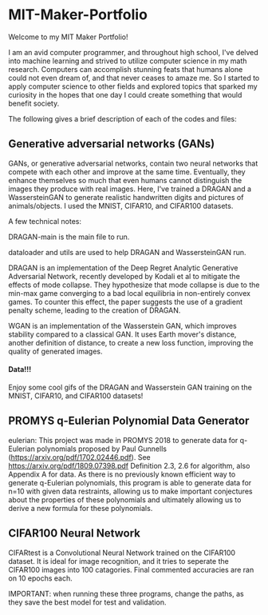 # MIT-Maker-Portfolio

Welcome to my MIT Maker Portfolio!

I am an avid computer programmer, and throughout high school, I've delved into machine learning and strived to utilize computer science in my math research. Computers can accomplish stunning feats that humans alone could not even dream of, and that never ceases to amaze me. So I started to apply computer science to other fields and explored topics that sparked my curiosity in the hopes that one day I could create something that would benefit society.

The following gives a brief description of each of the codes and files:

## Generative adversarial networks (GANs)

GANs, or generative adversarial networks, contain two neural networks that compete with each other and improve at the same time. Eventually, they enhance themselves so much that even humans cannot distinguish the images they produce with real images. Here, I've trained a DRAGAN and a WassersteinGAN to generate realistic handwritten digits and pictures of animals/objects. I used the MNIST, CIFAR10, and CIFAR100 datasets.

A few technical notes:

DRAGAN-main is the main file to run. 

dataloader and utils are used to help DRAGAN and WassersteinGAN run.

DRAGAN is an implementation of the Deep Regret Analytic Generative Adversarial Network, recently developed by Kodali et al to mitigate the effects of mode collapse. They hypothesize that mode collapse is due to the min-max game converging to a bad local equilibria in non-entirely convex games. To counter this effect, the paper suggests the use of a gradient penalty scheme, leading to the creation of DRAGAN.

WGAN is an implementation of the Wasserstein GAN, which improves stability compared to a classical GAN. It uses Earth mover's distance, another definition of distance, to create a new loss function, improving the quality of generated images.

#### Data!!!

Enjoy some cool gifs of the DRAGAN and Wasserstein GAN training on the MNIST, CIFAR10, and CIFAR100 datasets!

## PROMYS q-Eulerian Polynomial Data Generator

eulerian: This project was made in PROMYS 2018 to generate data for q-Eulerian polynomials proposed by Paul Gunnells (https://arxiv.org/pdf/1702.02446.pdf). See https://arxiv.org/pdf/1809.07398.pdf Definition 2.3, 2.6 for algorithm, also Appendix A for data. As there is no previously known efficient way to generate q-Eulerian polynomials, this program is able to generate data for n=10 with given data restraints, allowing us to make important conjectures about the properties of these polynomials and ultimately allowing us to derive a new formula for these polynomials.

## CIFAR100 Neural Network


CIFARtest is a Convolutional Neural Network trained on the CIFAR100 dataset. It is ideal for image recognition, and it tries to seperate the CIFAR100 images into 100 catagories. Final commented accuracies are ran on 10 epochs each.

IMPORTANT: when running these three programs, change the paths, as they save the best model for test and validation.
